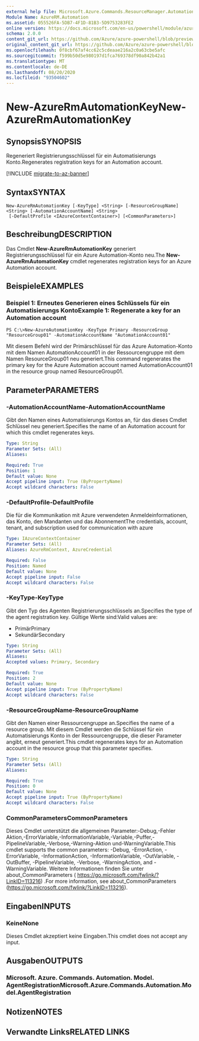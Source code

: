 ```yaml
---
external help file: Microsoft.Azure.Commands.ResourceManager.Automation.dll-Help.xml
Module Name: AzureRM.Automation
ms.assetid: 055526FA-5DB7-4F1D-81B3-5D9753283FE2
online version: https://docs.microsoft.com/en-us/powershell/module/azurerm.automation/new-azurermautomationkey
schema: 2.0.0
content_git_url: https://github.com/Azure/azure-powershell/blob/preview/src/ResourceManager/Automation/Commands.Automation/help/New-AzureRmAutomationKey.md
original_content_git_url: https://github.com/Azure/azure-powershell/blob/preview/src/ResourceManager/Automation/Commands.Automation/help/New-AzureRmAutomationKey.md
ms.openlocfilehash: 0f8cbf67af4cc62c5cdeaae216a2c0a63cbe5afc
ms.sourcegitcommit: f599b50d5e980197d1fca769378df90a842b42a1
ms.translationtype: MT
ms.contentlocale: de-DE
ms.lasthandoff: 08/20/2020
ms.locfileid: "93504602"
---
```

# <span data-ttu-id="3bcf4-101">New-AzureRmAutomationKey</span><span class="sxs-lookup"><span data-stu-id="3bcf4-101">New-AzureRmAutomationKey</span></span>

## <span data-ttu-id="3bcf4-102">Synopsis</span><span class="sxs-lookup"><span data-stu-id="3bcf4-102">SYNOPSIS</span></span>
<span data-ttu-id="3bcf4-103">Regeneriert Registrierungsschlüssel für ein Automatisierungs Konto.</span><span class="sxs-lookup"><span data-stu-id="3bcf4-103">Regenerates registration keys for an Automation account.</span></span>

[!INCLUDE [migrate-to-az-banner](../../includes/migrate-to-az-banner.md)]

## <span data-ttu-id="3bcf4-104">Syntax</span><span class="sxs-lookup"><span data-stu-id="3bcf4-104">SYNTAX</span></span>

```
New-AzureRmAutomationKey [-KeyType] <String> [-ResourceGroupName] <String> [-AutomationAccountName] <String>
 [-DefaultProfile <IAzureContextContainer>] [<CommonParameters>]
```

## <span data-ttu-id="3bcf4-105">Beschreibung</span><span class="sxs-lookup"><span data-stu-id="3bcf4-105">DESCRIPTION</span></span>
<span data-ttu-id="3bcf4-106">Das Cmdlet **New-AzureRmAutomationKey** generiert Registrierungsschlüssel für ein Azure Automation-Konto neu.</span><span class="sxs-lookup"><span data-stu-id="3bcf4-106">The **New-AzureRmAutomationKey** cmdlet regenerates registration keys for an Azure Automation account.</span></span>

## <span data-ttu-id="3bcf4-107">Beispiele</span><span class="sxs-lookup"><span data-stu-id="3bcf4-107">EXAMPLES</span></span>

### <span data-ttu-id="3bcf4-108">Beispiel 1: Erneutes Generieren eines Schlüssels für ein Automatisierungs Konto</span><span class="sxs-lookup"><span data-stu-id="3bcf4-108">Example 1: Regenerate a key for an Automation account</span></span>
```
PS C:\>New-AzureAutomationKey -KeyType Primary -ResourceGroup "ResourceGroup01" -AutomationAccountName "AutomationAccount01"
```

<span data-ttu-id="3bcf4-109">Mit diesem Befehl wird der Primärschlüssel für das Azure Automation-Konto mit dem Namen AutomationAccount01 in der Ressourcengruppe mit dem Namen ResourceGroup01 neu generiert.</span><span class="sxs-lookup"><span data-stu-id="3bcf4-109">This command regenerates the primary key for the Azure Automation account named AutomationAccount01 in the resource group named ResourceGroup01.</span></span>

## <span data-ttu-id="3bcf4-110">Parameter</span><span class="sxs-lookup"><span data-stu-id="3bcf4-110">PARAMETERS</span></span>

### <span data-ttu-id="3bcf4-111">-AutomationAccountName</span><span class="sxs-lookup"><span data-stu-id="3bcf4-111">-AutomationAccountName</span></span>
<span data-ttu-id="3bcf4-112">Gibt den Namen eines Automatisierungs Kontos an, für das dieses Cmdlet Schlüssel neu generiert.</span><span class="sxs-lookup"><span data-stu-id="3bcf4-112">Specifies the name of an Automation account for which this cmdlet regenerates keys.</span></span>

```yaml
Type: String
Parameter Sets: (All)
Aliases: 

Required: True
Position: 1
Default value: None
Accept pipeline input: True (ByPropertyName)
Accept wildcard characters: False
```

### <span data-ttu-id="3bcf4-113">-DefaultProfile</span><span class="sxs-lookup"><span data-stu-id="3bcf4-113">-DefaultProfile</span></span>
<span data-ttu-id="3bcf4-114">Die für die Kommunikation mit Azure verwendeten Anmeldeinformationen, das Konto, den Mandanten und das Abonnement</span><span class="sxs-lookup"><span data-stu-id="3bcf4-114">The credentials, account, tenant, and subscription used for communication with azure</span></span>

```yaml
Type: IAzureContextContainer
Parameter Sets: (All)
Aliases: AzureRmContext, AzureCredential

Required: False
Position: Named
Default value: None
Accept pipeline input: False
Accept wildcard characters: False
```

### <span data-ttu-id="3bcf4-115">-KeyType</span><span class="sxs-lookup"><span data-stu-id="3bcf4-115">-KeyType</span></span>
<span data-ttu-id="3bcf4-116">Gibt den Typ des Agenten Registrierungsschlüssels an.</span><span class="sxs-lookup"><span data-stu-id="3bcf4-116">Specifies the type of the agent registration key.</span></span>
<span data-ttu-id="3bcf4-117">Gültige Werte sind:</span><span class="sxs-lookup"><span data-stu-id="3bcf4-117">Valid values are:</span></span> 

- <span data-ttu-id="3bcf4-118">Primär</span><span class="sxs-lookup"><span data-stu-id="3bcf4-118">Primary</span></span> 
- <span data-ttu-id="3bcf4-119">Sekundär</span><span class="sxs-lookup"><span data-stu-id="3bcf4-119">Secondary</span></span>

```yaml
Type: String
Parameter Sets: (All)
Aliases: 
Accepted values: Primary, Secondary

Required: True
Position: 2
Default value: None
Accept pipeline input: True (ByPropertyName)
Accept wildcard characters: False
```

### <span data-ttu-id="3bcf4-120">-ResourceGroupName</span><span class="sxs-lookup"><span data-stu-id="3bcf4-120">-ResourceGroupName</span></span>
<span data-ttu-id="3bcf4-121">Gibt den Namen einer Ressourcengruppe an.</span><span class="sxs-lookup"><span data-stu-id="3bcf4-121">Specifies the name of a resource group.</span></span>
<span data-ttu-id="3bcf4-122">Mit diesem Cmdlet werden die Schlüssel für ein Automatisierungs Konto in der Ressourcengruppe, die dieser Parameter angibt, erneut generiert.</span><span class="sxs-lookup"><span data-stu-id="3bcf4-122">This cmdlet regenerates keys for an Automation account in the resource group that this parameter specifies.</span></span>

```yaml
Type: String
Parameter Sets: (All)
Aliases: 

Required: True
Position: 0
Default value: None
Accept pipeline input: True (ByPropertyName)
Accept wildcard characters: False
```

### <span data-ttu-id="3bcf4-123">CommonParameters</span><span class="sxs-lookup"><span data-stu-id="3bcf4-123">CommonParameters</span></span>
<span data-ttu-id="3bcf4-124">Dieses Cmdlet unterstützt die allgemeinen Parameter:-Debug,-Fehler Aktion,-ErrorVariable,-InformationVariable,-Variable,-Puffer,-PipelineVariable,-Verbose,-Warning-Aktion und-WarningVariable.</span><span class="sxs-lookup"><span data-stu-id="3bcf4-124">This cmdlet supports the common parameters: -Debug, -ErrorAction, -ErrorVariable, -InformationAction, -InformationVariable, -OutVariable, -OutBuffer, -PipelineVariable, -Verbose, -WarningAction, and -WarningVariable.</span></span> <span data-ttu-id="3bcf4-125">Weitere Informationen finden Sie unter about_CommonParameters ( https://go.microsoft.com/fwlink/?LinkID=113216) .</span><span class="sxs-lookup"><span data-stu-id="3bcf4-125">For more information, see about_CommonParameters (https://go.microsoft.com/fwlink/?LinkID=113216).</span></span>

## <span data-ttu-id="3bcf4-126">Eingaben</span><span class="sxs-lookup"><span data-stu-id="3bcf4-126">INPUTS</span></span>

### <span data-ttu-id="3bcf4-127">Keine</span><span class="sxs-lookup"><span data-stu-id="3bcf4-127">None</span></span>
<span data-ttu-id="3bcf4-128">Dieses Cmdlet akzeptiert keine Eingaben.</span><span class="sxs-lookup"><span data-stu-id="3bcf4-128">This cmdlet does not accept any input.</span></span>

## <span data-ttu-id="3bcf4-129">Ausgaben</span><span class="sxs-lookup"><span data-stu-id="3bcf4-129">OUTPUTS</span></span>

### <span data-ttu-id="3bcf4-130">Microsoft. Azure. Commands. Automation. Model. AgentRegistration</span><span class="sxs-lookup"><span data-stu-id="3bcf4-130">Microsoft.Azure.Commands.Automation.Model.AgentRegistration</span></span>

## <span data-ttu-id="3bcf4-131">Notizen</span><span class="sxs-lookup"><span data-stu-id="3bcf4-131">NOTES</span></span>

## <span data-ttu-id="3bcf4-132">Verwandte Links</span><span class="sxs-lookup"><span data-stu-id="3bcf4-132">RELATED LINKS</span></span>


